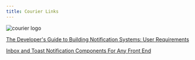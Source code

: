 ```yaml
---
title: Courier Links
---
```

 
![courier logo](/images/sponsors/courier.png)

<a target="_blank" href="https://www.courier.com/blog/the-developers-guide-user-requirements?utm_campaign=Conferences&utm_source=cascadiajs2021&utm_medium=virtual-booth-developers-guide">The Developer's Guide to Building Notification Systems: User Requirements</a>
  
<a target="_blank" href="https://github.com/trycourier/courier-react">Inbox and Toast Notification Components For Any Front End</a>
